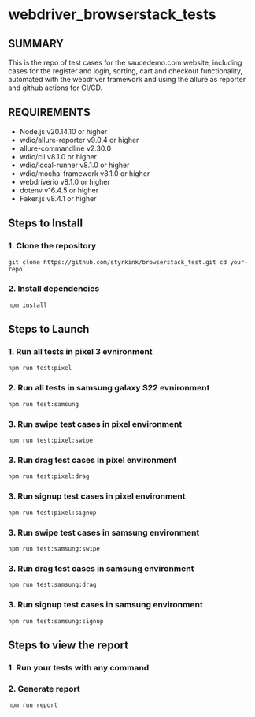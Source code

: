 # webdriver_browserstack_tests

## SUMMARY
This is the repo of test cases for the saucedemo.com website, including cases for the register and login, sorting, cart and checkout functionality, automated with the webdriver framework and using the allure as reporter and github actions for CI/CD. 

## REQUIREMENTS
- Node.js v20.14.10 or higher
- wdio/allure-reporter v9.0.4 or higher
- allure-commandline v2.30.0
- wdio/cli v8.1.0 or higher
- wdio/local-runner v8.1.0 or higher
- wdio/mocha-framework v8.1.0 or higher
- webdriverio v8.1.0 or higher
- dotenv v16.4.5 or higher
- Faker.js v8.4.1 or higher

## Steps to Install
### 1. Clone the repository
`git clone https://github.com/styrkink/browserstack_test.git
cd your-repo`
### 2. Install dependencies
`npm install`


## Steps to Launch
### 1. Run all tests in pixel 3 evnironment 
`npm run test:pixel`
### 2. Run all tests in samsung galaxy S22 evnironment 
`npm run test:samsung`
### 3. Run swipe test cases in pixel environment
`npm run test:pixel:swipe`
### 3. Run drag test cases in pixel environment
`npm run test:pixel:drag`
### 3. Run signup test cases in pixel environment
`npm run test:pixel:signup`
### 3. Run swipe test cases in samsung environment
`npm run test:samsung:swipe`
### 3. Run drag test cases in samsung environment
`npm run test:samsung:drag`
### 3. Run signup test cases in samsung environment
`npm run test:samsung:signup`


## Steps to view the report
### 1. Run your tests with any command
### 2. Generate report
`npm run report`